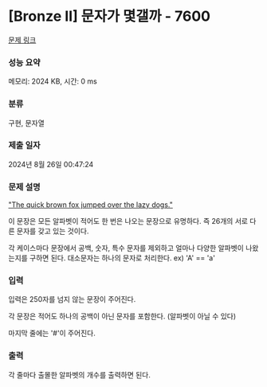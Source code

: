 # [Bronze II] 문자가 몇갤까 - 7600 

[문제 링크](https://www.acmicpc.net/problem/7600) 

### 성능 요약

메모리: 2024 KB, 시간: 0 ms

### 분류

구현, 문자열

### 제출 일자

2024년 8월 26일 00:47:24

### 문제 설명

<p><u>"The quick brown fox jumped over the lazy dogs."</u></p>

<p>이 문장은 모든 알파벳이 적어도 한 번은 나오는 문장으로 유명하다. 즉 26개의 서로 다른 문자를 갖고 있는 것이다.</p>

<p>각 케이스마다 문장에서 공백, 숫자, 특수 문자를 제외하고 얼마나 다양한 알파벳이 나왔는지를 구하면 된다. 대소문자는 하나의 문자로 처리한다. ex) 'A' == 'a'</p>

### 입력 

 <p>입력은 250자를 넘지 않는 문장이 주어진다.</p>

<p>각 문장은 적어도 하나의 공백이 아닌 문자를 포함한다. (알파벳이 아닐 수 있다)</p>

<p>마지막 줄에는 '#'이 주어진다.</p>

### 출력 

 <p>각 줄마다 출몰한 알파벳의 개수를 출력하면 된다.</p>

